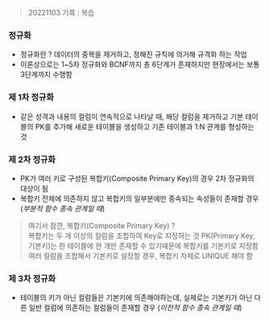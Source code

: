 > 20221103 기록 : 복습

### 정규화

- 정규화란 ? 데이터의 중복을 제거하고, 정해진 규칙에 의거해 규격화 하는 작업
- 이론상으로는 1~5차 정규화와 BCNF까지 총 6단계가 존재하지만 현장에서는 보통 3단계까지 수행함

### 제 1차 정규화

- 같은 성격과 내용의 컬럼이 연속적으로 나타날 때, 해당 컬럼을 제거하고 기본 테이블의 PK를 추가해 새로운 테이블을 생성하고 기존 테이블과 1:N 관계를 형성하는 것

### 제 2차 정규화

- PK가 여러 키로 구성된 복합키(Composite Primary Key)의 경우 2차 정규화의 대상이 됨
- 복합키 전체에 의존하지 않고 복합키의 일부분에만 종속되는 속성들이 존재할 경우(_부분적 함수 종속 관계일 때_)

> 여기서 잠깐, 복합키(Composite Primary Key) ?  
> 복합키는 두 개 이상의 컬럼을 조합하여 Key로 지정하는 것
> PK(Primary Key, 기본키)는 한 테이블에 한 개만 존재할 수 있기때문에 복합키를 기본키로 지정함
> 여러 컬럼을 조합해서 기본키로 설정할 경우, 복합키 자체로 UNIQUE 해야 함

### 제 3차 정규화

- 테이블의 키가 아닌 컬럼들은 기본키에 의존해야하는데, 실제로는 기본키가 아닌 다른 일반 컬럼에 의존하는 컬럼들이 존재할 경우 (_이전적 함수 종속 관계일 때_)
